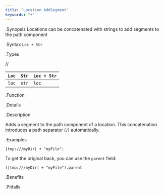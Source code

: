 ```yaml
---
title: "Location AddSegment"
keywords: "+"
---
```


.Synopsis
Locations can be concatenated with strings to add segments to the path component

.Syntax
`Loc + Str`

.Types

//

| `Loc` | `Str` | `Loc + Str`  |
| --- | --- | --- |
| `loc`     | `str`     | `loc`                |


.Function

.Details



.Description

Adds a segment to the path component of a location.
This concatenation introduces a path separator (`/`) automatically.

.Examples
```rascal-shell
|tmp:///myDir| + "myFile";
```
To get the original back, you can use the `parent` field:
```rascal-shell
(|tmp:///myDir| + "myFile").parent
```
.Benefits

.Pitfalls

